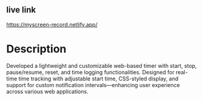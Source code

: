 ## live link
https://myscreen-record.netlify.app/

# Description 

Developed a lightweight and customizable web-based timer with start, stop, pause/resume, reset, and time logging functionalities. Designed for real-time time tracking with adjustable start time, CSS-styled display, and support for custom notification intervals—enhancing user experience across various web applications.
